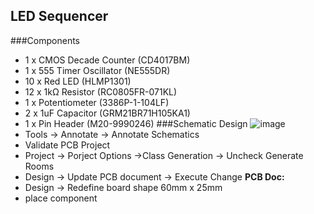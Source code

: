 ## LED Sequencer
###Components
- 1 x CMOS Decade Counter (CD4017BM)
- 1 x 555 Timer Oscillator (NE555DR)
- 10 x Red LED (HLMP1301)
- 12 x 1kΩ Resistor (RC0805FR-071KL)
- 1 x Potentiometer (3386P-1-104LF)
- 2 x 1uF Capacitor (GRM21BR71H105KA1)
- 1 x Pin Header (M20-9990246)
###Schematic Design
![image](https://github.com/ChenyiAXu/Altium_Project/assets/115749117/abd701cd-4b6c-4016-aae6-f6be64e9ce6b)
- Tools -> Annotate -> Annotate Schematics
- Validate PCB Project
- Project -> Porject Options ->Class Generation -> Uncheck Generate Rooms
- Design -> Update PCB document -> Execute Change
<b> PCB Doc: </b>
- Design -> Redefine board shape 60mm x 25mm
- place component


